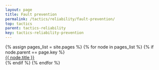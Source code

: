 ```yaml
---
layout: page
title: Fault prevention
permalink: /tactics/reliability/fault-prevention/
top: tactics
parent: tactics-reliability
key: tactics-reliability-prevention
---
```


<dl>
{% assign pages_list = site.pages %}
{% for node in pages_list %}
    {% if node.parent == page.key %}
        <dt>
            <a href="{{ node.url | relative_url }}">{{ node.title }}</a>
        </dt>
    {% endif %}
{% endfor %}
</dl>
